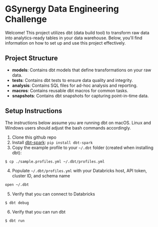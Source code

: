 # GSynergy Data Engineering Challenge

Welcome! This project utilizes dbt (data build tool) to transform raw data into analytics-ready tables in your data warehouse. Below, you'll find information on how to set up and use this project effectively.

## Project Structure

- **models**: Contains dbt models that define transformations on your raw data.
- **tests**: Contains dbt tests to ensure data quality and integrity.
- **analysis**: Contains SQL files for ad-hoc analysis and reporting.
- **macros**: Contains reusable dbt macros for common tasks.
- **snapshots**: Contains dbt snapshots for capturing point-in-time data.

## Setup Instructions

The instructions below assume you are running dbt on macOS. Linux and Windows 
users should adjust the bash commands accordingly.

1. Clone this github repo
2. Install [dbt-spark](https://github.com/fishtown-analytics/dbt-spark): `pip install dbt-spark`
3. Copy the example profile to your `~/.dbt` folder (created when installing dbt):
```bash
$ cp ./sample.profiles.yml ~/.dbt/profiles.yml
```
4. Populate `~/.dbt/profiles.yml` with your Databricks host, API token, cluster ID, and schema name
```bash
open ~/.dbt
```
5. Verify that you can connect to Databricks
```
$ dbt debug
```
6. Verify that you can run dbt
```
$ dbt run
```